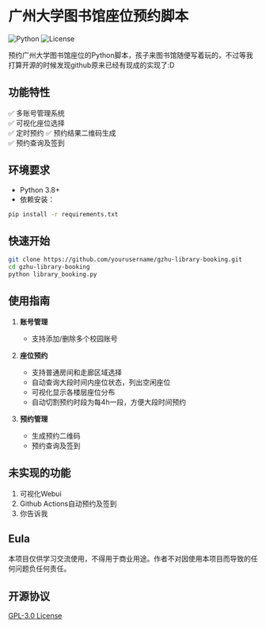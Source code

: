 # 广州大学图书馆座位预约脚本

![Python](https://img.shields.io/badge/Python-3.8%2B-blue)
![License](https://img.shields.io/badge/License-GPL3.0-green)

预约广州大学图书馆座位的Python脚本，孩子来图书馆随便写着玩的，不过等我打算开源的时候发现github原来已经有现成的实现了:D

## 功能特性

✅ 多账号管理系统  
✅ 可视化座位选择  
✅ 定时预约
✅ 预约结果二维码生成  
✅ 预约查询及签到

## 环境要求
- Python 3.8+
- 依赖安装：
```bash
pip install -r requirements.txt
```

## 快速开始

```bash
git clone https://github.com/yourusername/gzhu-library-booking.git
cd gzhu-library-booking
python library_booking.py
```

## 使用指南

1. **账号管理**
   - 支持添加/删除多个校园账号
   
2. **座位预约**
   - 支持普通房间和走廊区域选择
   - 自动查询大段时间内座位状态，列出空闲座位
   - 可视化显示各楼层座位分布
   - 自动切割预约时段为每4h一段，方便大段时间预约

3. **预约管理**
   - 生成预约二维码
   - 预约查询及签到

## 未实现的功能

1. 可视化Webui
2. Github Actions自动预约及签到
3. 你告诉我

## Eula
本项目仅供学习交流使用，不得用于商业用途。作者不对因使用本项目而导致的任何问题负任何责任。

## 开源协议

[GPL-3.0 License](LICENSE)